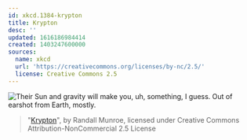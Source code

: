 ```yaml
---
id: xkcd.1384-krypton
title: Krypton
desc: ''
updated: 1616186984414
created: 1403247600000
sources:
  name: xkcd
  url: 'https://creativecommons.org/licenses/by-nc/2.5/'
  license: Creative Commons 2.5
---
```

![Their Sun and gravity will make you, uh, something, I guess. Out of earshot from Earth, mostly.](https://imgs.xkcd.com/comics/krypton.png)
> "[Krypton](https://xkcd.com/1384/)", by Randall Munroe, licensed under Creative Commons Attribution-NonCommercial 2.5 License
